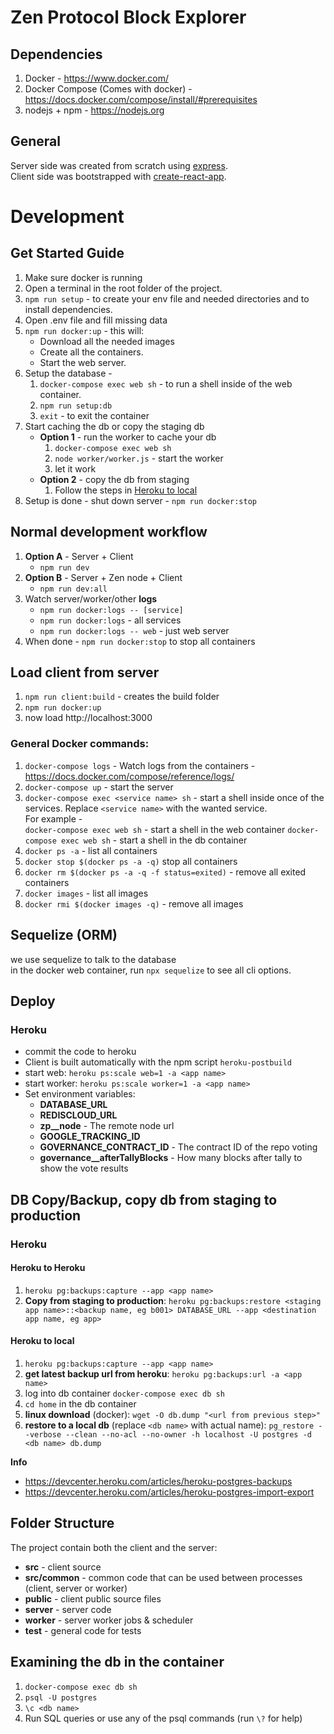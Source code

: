 # Zen Protocol Block Explorer

## Dependencies
1. Docker - https://www.docker.com/
2. Docker Compose (Comes with docker) - https://docs.docker.com/compose/install/#prerequisites
2. nodejs + npm - https://nodejs.org

## General
Server side was created from scratch using [express](https://expressjs.com/).  
Client side was bootstrapped with [create-react-app](https://github.com/facebook/create-react-app).

# Development

## Get Started Guide
1. Make sure docker is running
2. Open a terminal in the root folder of the project.
3. `npm run setup` - to create your env file and needed directories and to install dependencies.
3. Open .env file and fill missing data
4. `npm run docker:up` - this will:
   - Download all the needed images
   - Create all the containers. 
   - Start the web server.
5. Setup the database -
   1. `docker-compose exec web sh` - to run a shell inside of the web container. 
   2. `npm run setup:db`
   3. `exit` - to exit the container
6. Start caching the db or copy the staging db   
   - **Option 1** - run the worker to cache your db   
      1. `docker-compose exec web sh`
      2. `node worker/worker.js` - start the worker
      3. let it work
   - **Option 2** - copy the db from staging   
      1. Follow the steps in [Heroku to local](#heroku-to-local)
8. Setup is done - shut down server - `npm run docker:stop`

## Normal development workflow
1. **Option A** - Server + Client
   - `npm run dev`
2. **Option B** - Server + Zen node + Client
   - `npm run dev:all`
3. Watch server/worker/other **logs**
   - `npm run docker:logs -- [service]`
   - `npm run docker:logs` - all services
   - `npm run docker:logs -- web` - just web server
4. When done - `npm run docker:stop` to stop all containers

## Load client from server
1. `npm run client:build` - creates the build folder
2. `npm run docker:up`
3. now load http://localhost:3000

### General Docker commands:
1. `docker-compose logs` - Watch logs from the containers - https://docs.docker.com/compose/reference/logs/
1. `docker-compose up` - start the server
2. `docker-compose exec <service name> sh` - start a shell inside once of the services. Replace `<service name>` with the wanted service.   
For example -   
`docker-compose exec web sh` - start a shell in the web container
`docker-compose exec web sh` - start a shell in the db container
3. `docker ps -a` - list all containers
4. `docker stop $(docker ps -a -q)` stop all containers
5. `docker rm $(docker ps -a -q -f status=exited)` - remove all exited containers
6. `docker images` - list all images
7. `docker rmi $(docker images -q)` - remove all images



## Sequelize (ORM)
we use sequelize to talk to the database  
in the docker web container, run `npx sequelize` to see all cli options.

## Deploy
### Heroku
- commit the code to heroku
- Client is built automatically with the npm script `heroku-postbuild`
- start web: `heroku ps:scale web=1 -a <app name>`
- start worker: `heroku ps:scale worker=1 -a <app name>`
- Set environment variables:
  - **DATABASE_URL**
  - **REDISCLOUD_URL**
  - **zp__node** - The remote node url
  - **GOOGLE_TRACKING_ID**
  - **GOVERNANCE_CONTRACT_ID** - The contract ID of the repo voting
  - **governance__afterTallyBlocks** - How many blocks after tally to show the vote results 

## DB Copy/Backup, copy db from staging to production
### Heroku
#### Heroku to Heroku
1. `heroku pg:backups:capture --app <app name>`
2. **Copy from staging to production**: `heroku pg:backups:restore <staging app name>::<backup name, eg b001> DATABASE_URL --app <destination app name, eg app>`

#### Heroku to local
1. `heroku pg:backups:capture --app <app name>`
1. **get latest backup url from heroku**: `heroku pg:backups:url -a <app name>`
2. log into db container `docker-compose exec db sh`
2. `cd home` in the db container
2. **linux download** (docker): `wget -O db.dump "<url from previous step>"`
3. **restore to a local db** (replace `<db name>` with actual name): `pg_restore --verbose --clean --no-acl --no-owner -h localhost -U postgres -d <db name> db.dump`

**Info**
- https://devcenter.heroku.com/articles/heroku-postgres-backups
- https://devcenter.heroku.com/articles/heroku-postgres-import-export

## Folder Structure
The project contain both the client and the server:
- **src** - client source
- **src/common** - common code that can be used between processes (client, server or worker)
- **public** - client public source files
- **server** - server code
- **worker** - server worker jobs & scheduler
- **test** - general code for tests

## Examining the db in the container
1. `docker-compose exec db sh`
2. `psql -U postgres`
3. `\c <db name>`
4. Run SQL queries or use any of the psql commands (run `\?` for help)